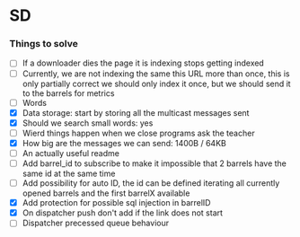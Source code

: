 # SD

### Things to solve
 - [ ] If a downloader dies the page it is indexing stops getting indexed
 - [ ] Currently, we are not indexing the same this URL more than once, this is only partially correct we should only index it once,
 but we should send it to the barrels for metrics
 - [ ] Words
 - [x] Data storage: start by storing all the multicast messages sent
 - [x] Should we search small words: yes
 - [ ] Wierd things happen when we close programs ask the teacher
 - [x] How big are the messages we can send: 1400B / 64KB
 - [ ] An actually useful readme
 - [ ] Add barrel_id to subscribe to make it impossible that 2 barrels have the same id at the same time
 - [ ] Add possibility for auto ID, the id can be defined iterating all currently opened barrels and the first barrelX available
 - [x] Add protection for possible sql injection in barrelID
 - [x] On dispatcher push don't add if the link does not start
 - [ ] Dispatcher precessed queue behaviour
